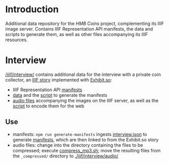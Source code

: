 # Introduction

Additional data repository for the _HMB Coins_ project, complementing its IIIF image server.
Contains IIIF Representation API manifests, the data and scripts to generate them, as well as other files accompanying its IIIF resources.

# Interview

[/iiif/interview/](./iiif/interview/) contains additional data for the interview with a private coin collector, an [IIIF story](https://www.exhibit.so/exhibits/xDncYM2Z6nUEn9csl2kV) implemented with [Exhibit.so](https://www.exhibit.so/):

- IIIF Representation API [manifests](./iiif/interview/manifests/)
- [data](./iiif/interview/data/) and the [script](./iiif/interview/scripts/generate-manifests.js) to generate the manifests
- [audio files](./iiif/interview/audio/) accompanying the images on the IIIF server, as well as the [script](./iiif/interview/scripts/compress_mp3.sh) to encode them for the web

## Use

- manifests: `npm run generate-manifests` ingests [interview.json](./iiif/interview/data/interview.json) to generate [manifests](./iiif/interview/manifests/), which are then linked to from the Exhibit.so story
- audio files: change into the directory containing the files to be compressed; execute [compress_mp3.sh](./iiif/interview/scripts/compress_mp3.sh); move the resulting files from the `_compressed/` directory to [./iiif/interview/audio/](./iiif/interview/audio/)
